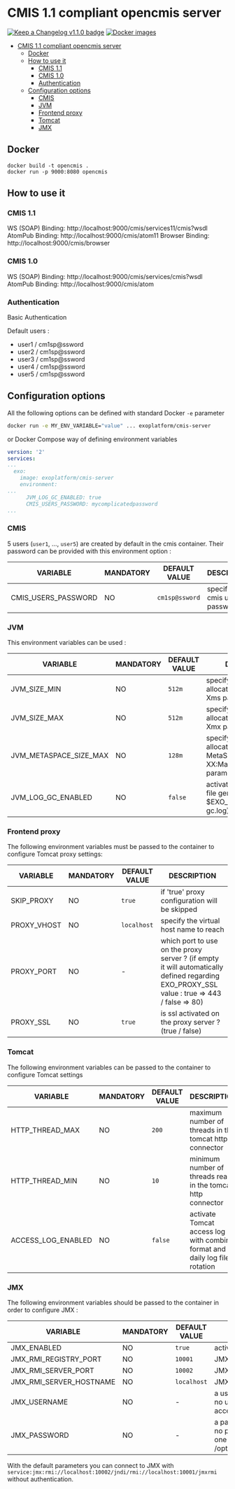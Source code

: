 # CMIS 1.1 compliant opencmis server <!-- omit in toc -->

[![Keep a Changelog v1.1.0 badge](https://img.shields.io/badge/changelog-Keep%20a%20Changelog%20v1.1.0-%23E05735)](CHANGELOG.md)
[![Docker images](https://img.shields.io/badge/dockerhub-images-important.svg?logo=Docker)](https://hub.docker.com/repository/docker/fugeritorg/opencmis/general)

- [CMIS 1.1 compliant opencmis server](#cmis-11-compliant-opencmis-server)
  - [Docker](#docker)
  - [How to use it](#how-to-use-it)
    - [CMIS 1.1](#cmis-11)
    - [CMIS 1.0](#cmis-10)
    - [Authentication](#authentication)
  - [Configuration options](#configuration-options)
    - [CMIS](#cmis)
    - [JVM](#jvm)
    - [Frontend proxy](#frontend-proxy)
    - [Tomcat](#tomcat)
    - [JMX](#jmx)

## Docker
```
docker build -t opencmis .
docker run -p 9000:8080 opencmis
```

## How to use it
### CMIS 1.1
WS (SOAP) Binding: http://localhost:9000/cmis/services11/cmis?wsdl
AtomPub Binding: http://localhost:9000/cmis/atom11
Browser Binding: http://localhost:9000/cmis/browser

### CMIS 1.0
WS (SOAP) Binding: http://localhost:9000/cmis/services/cmis?wsdl
AtomPub Binding: http://localhost:9000/cmis/atom

### Authentication
Basic Authentication 

Default users :
  * user1 / cm1sp@ssword
  * user2 / cm1sp@ssword
  * user3 / cm1sp@ssword
  * user4 / cm1sp@ssword
  * user5 / cm1sp@ssword

## Configuration options

All the following options can be defined with standard Docker `-e` parameter

```bash
docker run -e MY_ENV_VARIABLE="value" ... exoplatform/cmis-server
```

or Docker Compose way of defining environment variables

```yaml
version: '2'
services:
...
  exo:
    image: exoplatform/cmis-server
    environment:
...
      JVM_LOG_GC_ENABLED: true
      CMIS_USERS_PASSWORD: mycomplicatedpassword
...
```

### CMIS

5 users (``user1``, ..., ``user5``) are created by default in the cmis container. Their password can be provided with this environment option :

| VARIABLE            | MANDATORY | DEFAULT VALUE  | DESCRIPTION                     |
|---------------------|-----------|----------------|---------------------------------|
| CMIS_USERS_PASSWORD | NO        | `cm1sp@ssword` | specify the cmis users password |

### JVM

This environment variables can be used :

| VARIABLE               | MANDATORY | DEFAULT VALUE | DESCRIPTION                                                                            |
|------------------------|-----------|---------------|----------------------------------------------------------------------------------------|
| JVM_SIZE_MIN           | NO        | `512m`        | specify the jvm minimum allocated memory size (-Xms parameter)                         |
| JVM_SIZE_MAX           | NO        | `512m`        | specify the jvm maximum allocated memory size (-Xmx parameter)                         |
| JVM_METASPACE_SIZE_MAX | NO        | `128m`        | specify the jvm maximum allocated memory to MetaSpace (-XX:MaxMetaspaceSize parameter) |
| JVM_LOG_GC_ENABLED     | NO        | `false`       | activate the JVM GC log file generation (location: $EXO_LOG_DIR/platform-gc.log)       |

### Frontend proxy

The following environment variables must be passed to the container to configure Tomcat proxy settings:

| VARIABLE    | MANDATORY | DEFAULT VALUE | DESCRIPTION                                                                                                                                |
|-------------|-----------|---------------|--------------------------------------------------------------------------------------------------------------------------------------------|
| SKIP_PROXY  | NO        | `true`        | if 'true' proxy configuration will be skipped                                                                                              |
| PROXY_VHOST | NO        | `localhost`   | specify the virtual host name to reach                                                                                                     |
| PROXY_PORT  | NO        | -             | which port to use on the proxy server ? (if empty it will automatically defined regarding EXO_PROXY_SSL value : true => 443 / false => 80) |
| PROXY_SSL   | NO        | `true`        | is ssl activated on the proxy server ? (true / false)                                                                                      |

### Tomcat

The following environment variables can be passed to the container to configure Tomcat settings

| VARIABLE           | MANDATORY | DEFAULT VALUE | DESCRIPTION                                                                  |
|--------------------|-----------|---------------|------------------------------------------------------------------------------|
| HTTP_THREAD_MAX    | NO        | `200`         | maximum number of threads in the tomcat http connector                       |
| HTTP_THREAD_MIN    | NO        | `10`          | minimum number of threads ready in the tomcat http connector                 |
| ACCESS_LOG_ENABLED | NO        | `false`       | activate Tomcat access log with combine format and a daily log file rotation |

### JMX

The following environment variables should be passed to the container in order to configure JMX :

| VARIABLE                | MANDATORY | DEFAULT VALUE | DESCRIPTION                                                                                                                               |
|-------------------------|-----------|---------------|-------------------------------------------------------------------------------------------------------------------------------------------|
| JMX_ENABLED             | NO        | `true`        | activate JMX listener                                                                                                                     |
| JMX_RMI_REGISTRY_PORT   | NO        | `10001`       | JMX RMI Registry port                                                                                                                     |
| JMX_RMI_SERVER_PORT     | NO        | `10002`       | JMX RMI Server port                                                                                                                       |
| JMX_RMI_SERVER_HOSTNAME | NO        | `localhost`   | JMX RMI Server hostname                                                                                                                   |
| JMX_USERNAME            | NO        | -             | a username for JMX connection (if no username is provided, the JMX access is unprotected)                                                 |
| JMX_PASSWORD            | NO        | -             | a password for JMX connection (if no password is specified a random one will be generated and stored in /opt/exo/conf/jmxremote.password) |

With the default parameters you can connect to JMX with `service:jmx:rmi://localhost:10002/jndi/rmi://localhost:10001/jmxrmi` without authentication.

